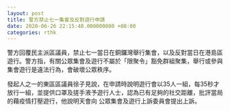 ```yaml
---
layout: post
title: 警方禁止七一集會及反對遊行申請
date: 2020-06-26 22:15:48.000000000 +08:00
categories: rthk
---
```


警方回覆民主派區議員，禁止七一當日在銅鑼灣舉行集會，以及反對當日在港島區遊行。警方指，有關公眾集會及遊行不屬於「限聚令」豁免群組聚集，舉行或參與集會遊行是違法行為，會破壞公眾秩序。

發起人之一的東區區議員徐子見說，在申請時說明遊行會以35人一組，每35秒才放行一組，並提供口罩及搓手液予遊行人士，認為已有足夠的社交距離，批評當局的藉疫情打壓遊行，他說明天會向
公眾集會及遊行上訴委員會提出上訴。
